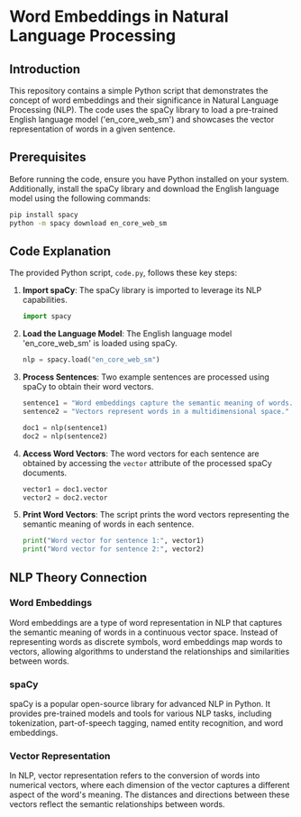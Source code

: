 # Word Embeddings in Natural Language Processing

## Introduction

This repository contains a simple Python script that demonstrates the concept of word embeddings and their significance in Natural Language Processing (NLP). The code uses the spaCy library to load a pre-trained English language model ('en_core_web_sm') and showcases the vector representation of words in a given sentence.

## Prerequisites

Before running the code, ensure you have Python installed on your system. Additionally, install the spaCy library and download the English language model using the following commands:

```bash
pip install spacy
python -m spacy download en_core_web_sm
```

## Code Explanation

The provided Python script, `code.py`, follows these key steps:

1. **Import spaCy**: The spaCy library is imported to leverage its NLP capabilities.

    ```python
    import spacy
    ```

2. **Load the Language Model**: The English language model 'en_core_web_sm' is loaded using spaCy.

    ```python
    nlp = spacy.load("en_core_web_sm")
    ```

3. **Process Sentences**: Two example sentences are processed using spaCy to obtain their word vectors.

    ```python
    sentence1 = "Word embeddings capture the semantic meaning of words."
    sentence2 = "Vectors represent words in a multidimensional space."

    doc1 = nlp(sentence1)
    doc2 = nlp(sentence2)
    ```

4. **Access Word Vectors**: The word vectors for each sentence are obtained by accessing the `vector` attribute of the processed spaCy documents.

    ```python
    vector1 = doc1.vector
    vector2 = doc2.vector
    ```

5. **Print Word Vectors**: The script prints the word vectors representing the semantic meaning of words in each sentence.

    ```python
    print("Word vector for sentence 1:", vector1)
    print("Word vector for sentence 2:", vector2)
    ```

## NLP Theory Connection

### Word Embeddings

Word embeddings are a type of word representation in NLP that captures the semantic meaning of words in a continuous vector space. Instead of representing words as discrete symbols, word embeddings map words to vectors, allowing algorithms to understand the relationships and similarities between words.

### spaCy

spaCy is a popular open-source library for advanced NLP in Python. It provides pre-trained models and tools for various NLP tasks, including tokenization, part-of-speech tagging, named entity recognition, and word embeddings.

### Vector Representation

In NLP, vector representation refers to the conversion of words into numerical vectors, where each dimension of the vector captures a different aspect of the word's meaning. The distances and directions between these vectors reflect the semantic relationships between words.

